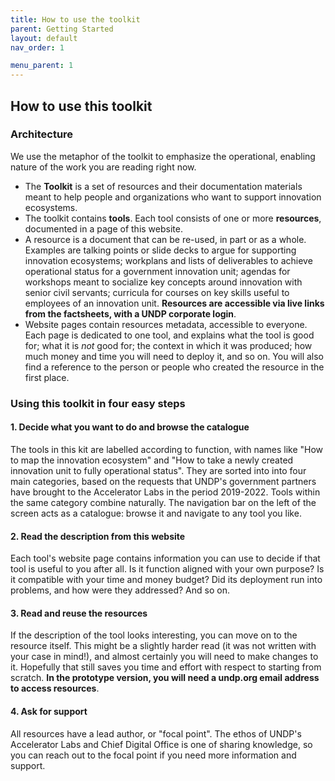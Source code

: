 ```yaml
---
title: How to use the toolkit
parent: Getting Started
layout: default
nav_order: 1

menu_parent: 1
---
```


## How to use this toolkit

### Architecture

We use the metaphor of the toolkit to emphasize the operational, enabling nature of the work you are reading right now. 	

* The **Toolkit** is a set of resources and their documentation materials meant to help people and organizations who want to support innovation ecosystems.
* The toolkit contains **tools**. Each tool consists of one or more **resources**, documented in a page of this website.
* A resource is a document that can be re-used, in part or as a whole. Examples are talking points or slide decks to argue for supporting innovation ecosystems; workplans and lists of deliverables to achieve operational status for a government innovation unit; agendas for workshops meant to socialize key concepts around innovation with senior civil servants; curricula for courses on key skills useful to employees of an innovation unit. **Resources are accessible via live links from the factsheets, with a UNDP corporate login**.
* Website pages contain resources metadata, accessible to everyone. Each page is dedicated to one tool, and explains what the tool is good for; what it is *not* good for; the context in which it was produced; how much money and time you will need to deploy it, and so on. You will also find a reference to the person or people who created the resource in the first place. 

### Using this toolkit in four easy steps

#### 1. Decide what you want to do and browse the catalogue

The tools in this kit are labelled according to function, with names like "How to map the innovation ecosystem" and "How to take a newly created innovation unit to fully operational status". They  are sorted into into four main categories, based on the requests that UNDP's government partners have brought to the Accelerator Labs in the period 2019-2022. Tools within the same category combine naturally. The navigation bar on the left of the screen acts as a catalogue: browse it and navigate to any tool you like.


#### 2. Read the description from this website

Each tool's website page contains information you can use to decide if that tool is useful to you after all. Is it function aligned with your own purpose? Is it compatible with your time and money budget? Did its deployment run into problems, and how were they addressed? And so on. 

#### 3. Read and reuse the resources

If the description of the tool looks interesting, you can move on to the resource itself. This might be a slightly harder read (it was not written with your case in mind!), and almost certainly you will need to make changes to it. Hopefully that still saves you time and effort with respect to starting from scratch. **In the prototype version, you will need a undp.org email address to access resources**.

#### 4. Ask for support

All resources have a lead author, or "focal point". The ethos of UNDP's Accelerator Labs and Chief Digital Office is one of sharing knowledge, so you can reach out to the focal point if you need more information and support.

